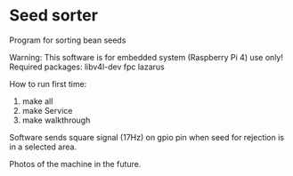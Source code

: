 # Seed sorter
Program for sorting bean seeds

Warning: This software is for embedded system (Raspberry Pi 4) use only!
Required packages: libv4l-dev fpc lazarus

How to run first time:

1. make all
2. make Service
3. make walkthrough

Software sends square signal (17Hz) on gpio pin when seed for rejection is in a selected area.

Photos of the machine in the future.
